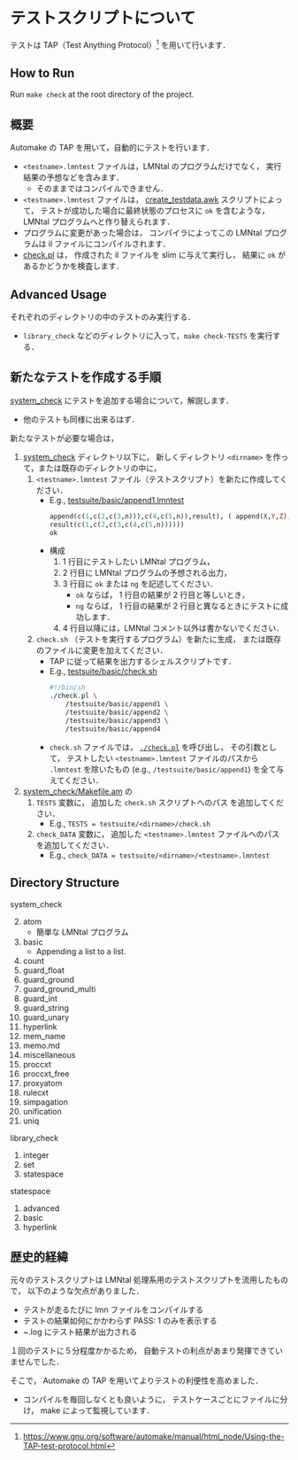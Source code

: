 # テストスクリプトについて

テストは TAP（Test Anything Protocol）[^tap-docs] を用いて行います．

## How to Run

Run `make check` at the root directory of the project.

## 概要

Automake の TAP を用いて，自動的にテストを行います．

- `<testname>.lmntest` ファイルは，LMNtal のプログラムだけでなく，
  実行結果の予想などを含みます．
  - そのままではコンパイルできません．
- `<testname>.lmntest` ファイルは，
  [create_testdata.awk](system_check/create_testdata.awk)
  スクリプトによって，
  テストが成功した場合に最終状態のプロセスに `ok` を含むような，
  LMNtal プログラムへと作り替えられます．
- プログラムに変更があった場合は，
  コンパイラによってこの LMNtal プログラムは il ファイルにコンパイルされます．
- [check.pl](system_check/check.pl) は，
  作成された il ファイルを slim に与えて実行し，
  結果に `ok` があるかどうかを検査します．

## Advanced Usage

それぞれのディレクトリの中のテストのみ実行する．

- `library_check` などのディレクトリに入って，`make check-TESTS` を実行する．

## 新たなテストを作成する手順

[system_check](system_check) にテストを追加する場合について，解説します．

- 他のテストも同様に出来るはず．

新たなテストが必要な場合は，

1. [system_check](system_check) ディレクトリ以下に，
   新しくディレクトリ `<dirname>` を作って，または既存のディレクトリの中に，
   1. `<testname>.lmntest` ファイル（テストスクリプト）を新たに作成してください．
      - E.g., [testsuite/basic/append1.lmntest](testsuite/basic/append1.lmntest)
        ```prolog
        append(c(1,c(2,c(3,n))),c(4,c(5,n)),result), ( append(X,Y,Z), n(X) :- Y=Z ), ( append(X,Y,Z), c(A,X1,X) :- c(A,Z1,Z), append(X1,Y,Z1) ).
        result(c(1,c(2,c(3,c(4,c(5,n))))))
        ok
        ```
      - 構成
        1. 1 行目にテストしたい LMNtal プログラム，
        2. 2 行目に LMNtal プログラムの予想される出力，
        3. 3 行目に `ok` または `ng` を記述してください．
           - `ok` ならば， 1 行目の結果が 2 行目と等しいとき，
           - `ng` ならば， 1 行目の結果が 2 行目と異なるときにテストに成功します．
        4. 4 行目以降には，LMNtal コメント以外は書かないでください．
   2. `check.sh` （テストを実行するプログラム）を新たに生成，
      または既存のファイルに変更を加えてください．
      - TAP に従って結果を出力するシェルスクリプトです．
      - E.g., [testsuite/basic/check.sh](testsuite/basic/check.sh)
        ```bash
        #!/bin/sh
        ./check.pl \
            /testsuite/basic/append1 \
            /testsuite/basic/append2 \
            /testsuite/basic/append3 \
            /testsuite/basic/append4
        ```
      - `check.sh` ファイルでは，
        [`./check.pl`](system_check/check.pl) を呼び出し，
        その引数として，
        テストしたい `<testname>.lmntest` ファイルのパスから `.lmntest` を除いたもの
        (e.g., `/testsuite/basic/append1`)
        を全て与えてください．
2. [system_check/Makefile.am](system_check/Makefile.am) の
   1. `TESTS` 変数に，
      追加した `check.sh` スクリプトへのパス
      を追加してください．
      - E.g., `TESTS = testsuite/<dirname>/check.sh`
   2. `check_DATA` 変数に，
      追加した `<testname>.lmntest` ファイルへのパス
      を追加してください．
      - E.g., `check_DATA = testsuite/<dirname>/<testname>.lmntest`

## Directory Structure

system_check

2. atom
   - 簡単な LMNtal プログラム
3. basic
   - Appending a list to a list.
4. count
5. guard_float
6. guard_ground
7. guard_ground_multi
8. guard_int
9. guard_string
10. guard_unary
11. hyperlink
12. mem_name
13. memo.md
14. miscellaneous
15. proccxt
16. proccxt_free
17. proxyatom
18. rulecxt
19. simpagation
20. unification
21. uniq

library_check

1. integer
2. set
3. statespace

statespace

1. advanced
2. basic
3. hyperlink

## 歴史的経緯

元々のテストスクリプトは LMNtal 処理系用のテストスクリプトを流用したもので，
以下のような欠点がありました．

- テストが走るたびに lmn ファイルをコンパイルする
- テストの結果如何にかかわらず PASS: 1 のみを表示する
- ~.log にテスト結果が出力される

１回のテストに５分程度かかるため，
自動テストの利点があまり発揮できていませんでした．

そこで，
Automake の TAP を用いてよりテストの利便性を高めました．

- コンパイルを毎回しなくとも良いように，
  テストケースごとにファイルに分け，
  make によって監視しています．

[^tap-docs]: https://www.gnu.org/software/automake/manual/html_node/Using-the-TAP-test-protocol.html
